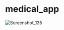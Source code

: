 # medical_app


![Screenshot_135](https://user-images.githubusercontent.com/84775568/201800581-36731a5b-876e-4109-b170-b6f78710e6b3.png)
